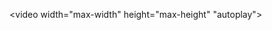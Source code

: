 <video width="max-width"  height="max-height" "autoplay">
  <source src="https://media.giphy.com/media/mrVP75mtRNnmE/giphy.gif" type="video/mp4">
</video>



